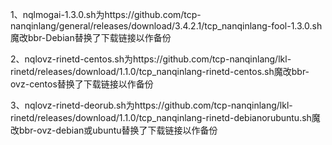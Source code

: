 1、nqlmogai-1.3.0.sh为https://github.com/tcp-nanqinlang/general/releases/download/3.4.2.1/tcp_nanqinlang-fool-1.3.0.sh魔改bbr-Debian替换了下载链接以作备份

2、nqlovz-rinetd-centos.sh为https://github.com/tcp-nanqinlang/lkl-rinetd/releases/download/1.1.0/tcp_nanqinlang-rinetd-centos.sh魔改bbr-ovz-centos替换了下载链接以作备份

3、nqlovz-rinetd-deorub.sh为https://github.com/tcp-nanqinlang/lkl-rinetd/releases/download/1.1.0/tcp_nanqinlang-rinetd-debianorubuntu.sh魔改bbr-ovz-debian或ubuntu替换了下载链接以作备份
